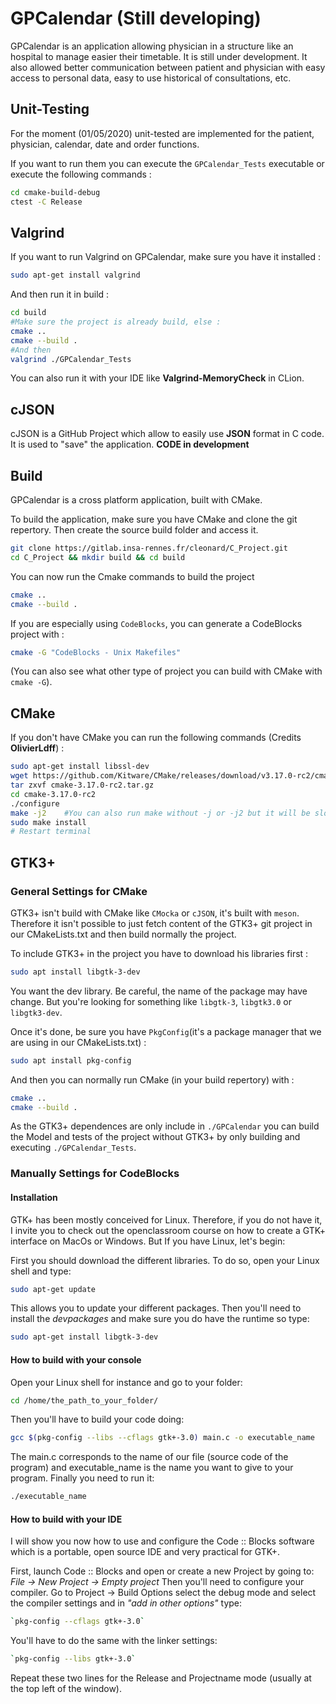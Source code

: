 # GPCalendar (Still developing)

GPCalendar is an application allowing physician in a structure like an hospital to manage easier their timetable. It is still under development. It also allowed better communication between patient and physician with easy access to personal data, easy to use historical of consultations, etc.

## Unit-Testing

For the moment (01/05/2020) unit-tested are implemented for the patient, physician, calendar, date and order functions.

If you want to run them you can execute the ````GPCalendar_Tests```` executable or execute the following commands :

````bash
cd cmake-build-debug
ctest -C Release
````

## Valgrind

If you want to run Valgrind on GPCalendar, make sure you have it installed :

````bash
sudo apt-get install valgrind
````

And then run it in build :

````bash
cd build
#Make sure the project is already build, else :
cmake ..
cmake --build .
#And then
valgrind ./GPCalendar_Tests
````

You can also run it with your IDE like **Valgrind-MemoryCheck** in CLion.

## cJSON

cJSON is a GitHub Project which allow to easily use **JSON** format in C code. It is used to "save" the application. **CODE in development**

## Build

GPCalendar is a cross platform application, built with CMake.

To build the application, make sure you have CMake and clone the git repertory. Then create the source build folder and access it.

````bash
git clone https://gitlab.insa-rennes.fr/cleonard/C_Project.git
cd C_Project && mkdir build && cd build
````

You can now run the Cmake commands to build the project

````bash
cmake ..
cmake --build .
````

If you are especially using `CodeBlocks`, you can generate a CodeBlocks project with :

````bash
cmake -G "CodeBlocks - Unix Makefiles"
````

(You can also see what other type of project you can build with CMake with `cmake -G`).

## CMake

If you don't have CMake you can run the following commands (Credits **OlivierLdff**) :

````bash
sudo apt-get install libssl-dev
wget https://github.com/Kitware/CMake/releases/download/v3.17.0-rc2/cmake-3.17.0-rc2.tar.gz
tar zxvf cmake-3.17.0-rc2.tar.gz
cd cmake-3.17.0-rc2
./configure
make -j2	#You can also run make without -j or -j2 but it will be slower
sudo make install
# Restart terminal
````

## GTK3+

### General Settings for CMake

GTK3+ isn't build with CMake like `CMocka` or `cJSON`, it's built with `meson`. Therefore it isn't possible to just fetch content of the GTK3+ git project in our CMakeLists.txt and then build normally the project.

To include GTK3+ in the project you have to download his libraries first :

````bash
sudo apt install libgtk-3-dev
````

You want the dev library. Be careful, the name of the package may have change. But you're looking for something like `libgtk-3`, `libgtk3.0` or `libgtk3-dev`.

Once it's done, be sure you have `PkgConfig`(it's a package manager that we are using in our CMakeLists.txt) :

````bash
sudo apt install pkg-config 
````

And then you can normally run CMake (in your build repertory) with :

````bash
cmake ..
cmake --build .
````

As the GTK3+ dependences are only include in `./GPCalendar` you can build the Model and tests of the project without GTK3+ by only building and executing `./GPCalendar_Tests`.


### Manually Settings for CodeBlocks

#### Installation

GTK+ has been mostly conceived for Linux. Therefore, if you do not have it, I invite you to check out the openclassroom course on how to create a GTK+ interface on MacOs or Windows.
But If you have Linux, let's begin:

First you should download the different libraries. To do so, open your Linux shell and type:
````bash
sudo apt-get update
````
This allows you to update your different packages. Then you'll need to install the *devpackages* and make sure you do have the runtime so type:
````bash
sudo apt-get install libgtk-3-dev
````

#### How to build with your console
Open your Linux shell for instance and go to your folder:
````bash
cd /home/the_path_to_your_folder/
````
Then you'll have to build your code doing:
````bash
gcc $(pkg-config --libs --cflags gtk+-3.0) main.c -o executable_name
````
The main.c corresponds to the name of our file (source code of the program) and executable_name is the name you want to give to your program.
Finally you need to run it:

````bash
./executable_name
````

#### How to build with your IDE
I will show you now how to use and configure the Code :: Blocks software which is a portable, open source IDE and very practical for GTK+.

First, launch Code :: Blocks and open or create a new Project by going to: *File -> New Project -> Empty project*
Then you'll need to configure your compiler. Go to Project -> Build Options select the debug mode and select the compiler settings and in  *"add in other options"* type:

````bash
`pkg-config --cflags gtk+-3.0`
````
You'll have to do the same with the linker settings:
````bash
`pkg-config --libs gtk+-3.0`
````
Repeat these two lines for the Release and Projectname mode (usually at the top left of the window).

